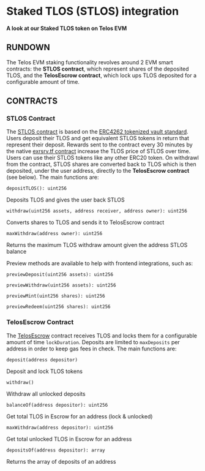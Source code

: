 # Staked TLOS (STLOS) integration

__A look at our Staked TLOS token on Telos EVM__

## RUNDOWN

The Telos EVM staking functionality revolves around 2 EVM smart contracts: the __STLOS contract__, which represent shares of the deposited TLOS, and the __TelosEscrow contract__, which lock ups TLOS deposited for a configurable amount of time.

## CONTRACTS

### STLOS Contract

The [STLOS contract](https://github.com/telosnetwork/stlos/blob/dev/contracts/StakedTLOS.sol) is based on the [ERC4262 tokenized vault standard](https://docs.openzeppelin.com/contracts/4.x/api/token/erc20#ERC4626). 
Users deposit their TLOS and get equivalent STLOS tokens in return that represent their deposit. 
Rewards sent to the contract every 30 minutes by the native [exrsrv.tf contract](https://github.com/telosnetwork/telos-distribute/blob/stlos/src/eosio.tedp.cpp) increase the TLOS price of STLOS over time. 
Users can use their STLOS tokens like any other ERC20 token.
On withdrawl from the contract, STLOS shares are converted back to TLOS which is then deposited, under the user address, directly to the __TelosEscrow contract__ (see below). 
The main functions are:

`depositTLOS(): uint256`

Deposits TLOS and gives the user back STLOS

`withdraw(uint256 assets, address receiver, address owner): uint256`

Converts shares to TLOS and sends it to TelosEscrow contract

`maxWithdraw(address owner): uint256`

Returns the maximum TLOS withdraw amount given the address STLOS balance

Preview methods are available to help with frontend integrations, such as:

`previewDeposit(uint256 assets): uint256`

`previewWithdraw(uint256 assets): uint256`

`previewMint(uint256 shares): uint256`

`previewRedeem(uint256 shares): uint256`

### TelosEscrow Contract

The [TelosEscrow](https://github.com/telosnetwork/stlos/blob/dev/contracts/TelosEscrow.sol) contract receives TLOS and locks them for a configurable amount of time `lockDuration`. Deposits are limited to `maxDeposits` per address in order to keep gas fees in check. The main functions are:

`deposit(address depositor)`

Deposit and lock TLOS tokens

`withdraw()`

Withdraw all unlocked deposits

`balanceOf(address depositor): uint256`

Get total TLOS in Escrow for an address (lock & unlocked)

`maxWithdraw(address depositor): uint256`

Get total unlocked TLOS in Escrow for an address

`depositsOf(address depositor): array`

Returns the array of deposits of an address

